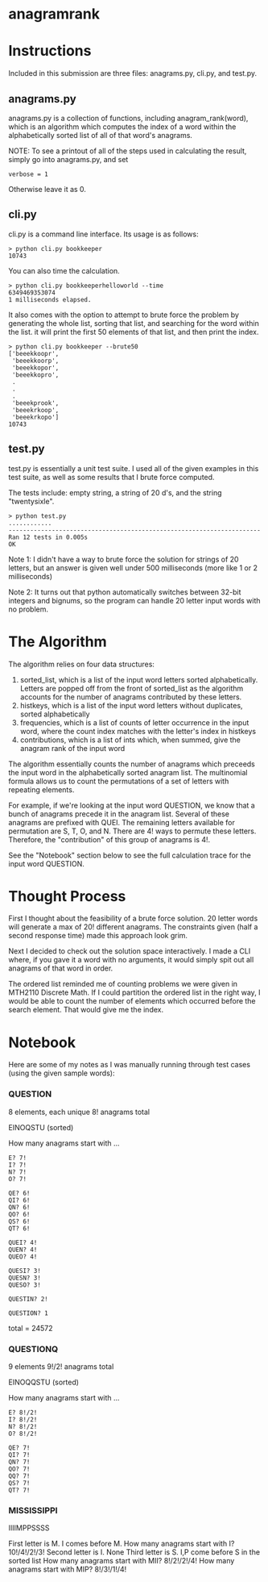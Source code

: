 # anagramrank

Instructions
=====

Included in this submission are three files: anagrams.py, cli.py, and test.py.

## anagrams.py
anagrams.py is a collection of functions, including anagram_rank(word), which is an algorithm which computes the index of a word within the alphabetically sorted list of all of that word's anagrams.

NOTE: To see a printout of all of the steps used in calculating the result, simply go into anagrams.py, and set

    verbose = 1

Otherwise leave it as 0.

## cli.py
cli.py is a command line interface. Its usage is as follows:

    > python cli.py bookkeeper
    10743
    
You can also time the calculation.

    > python cli.py bookkeeperhelloworld --time
    6349469353074
    1 milliseconds elapsed.

It also comes with the option to attempt to brute force the problem by generating the whole list, sorting that list, and searching for the word within the list. it will print the first 50 elements of that list, and then print the index.

    > python cli.py bookkeeper --brute50
    ['beeekkoopr',
     'beeekkoorp',
     'beeekkopor',
     'beeekkopro',
     .
     .
     .
     'beeekprook',
     'beeekrkoop',
     'beeekrkopo']
    10743

## test.py
test.py is essentially a unit test suite. I used all of the given examples in this test suite, as well as some results that I brute force computed.

The tests include: empty string, a string of 20 d's, and the string "twentysixle".

    > python test.py
    ............
    ----------------------------------------------------------------------
    Ran 12 tests in 0.005s
    OK

Note 1: I didn't have a way to brute force the solution for strings of 20 letters, but an answer is given well under 500 milliseconds (more like 1 or 2 milliseconds)

Note 2: It turns out that python automatically switches between 32-bit integers and bignums, so the program can handle 20 letter input words with no problem.

The Algorithm
=====
The algorithm relies on four data structures:

1. sorted_list, which is a list of the input word letters sorted alphabetically. Letters are popped off from the front of sorted_list as the algorithm accounts for the number of anagrams contributed by these letters.
2. histkeys, which is a list of the input word letters without duplicates, sorted alphabetically
3. frequencies, which is a list of counts of letter occurrence in the input word, where the count index matches with the letter's index in histkeys
4. contributions, which is a list of ints which, when summed, give the anagram rank of the input word

The algorithm essentially counts the number of anagrams which preceeds the input word in the alphabetically sorted anagram list. The multinomial formula allows us to count the permutations of a set of letters with repeating elements.

For example, if we're looking at the input word QUESTION, we know that a bunch of anagrams precede it in the anagram list. Several of these anagrams are prefixed with QUEI. The remaining letters available for permutation are S, T, O, and N. There are 4! ways to permute these letters. Therefore, the "contribution" of this group of anagrams is 4!.

See the "Notebook" section below to see the full calculation trace for the input word QUESTION.

Thought Process
=====


First I thought about the feasibility of a brute force solution. 20 letter words will generate a max of 20! different anagrams. The constraints given (half a second response time) made this approach look grim.

Next I decided to check out the solution space interactively. I made a CLI where, if you gave it a word with no arguments, it would simply spit out all anagrams of that word in order.

The ordered list reminded me of counting problems we were given in MTH2110 Discrete Math. If I could partition the ordered list in the right way, I would be able to count the number of elements which occurred before the search element. That would give me the index.

Notebook
=====

Here are some of my notes as I was manually running through test cases (using the given sample words):

### QUESTION
8 elements, each unique
8! anagrams total

EINOQSTU (sorted)

How many anagrams start with ...

    E? 7!
    I? 7!
    N? 7!
    O? 7!

    QE? 6!
    QI? 6!
    QN? 6!
    QO? 6!
    QS? 6!
    QT? 6!

    QUEI? 4!
    QUEN? 4!
    QUEO? 4!

    QUESI? 3!
    QUESN? 3!
    QUESO? 3!

    QUESTIN? 2!

    QUESTION? 1

total = 24572



### QUESTIONQ
9 elements
9!/2! anagrams total

EINOQQSTU (sorted)

How many anagrams start with ...

    E? 8!/2!
    I? 8!/2!
    N? 8!/2!
    O? 8!/2!

    QE? 7!
    QI? 7!
    QN? 7!
    QO? 7!
    QQ? 7!
    QS? 7!
    QT? 7!


### MISSISSIPPI
IIIIMPPSSSS

First letter is M. I comes before M.
    How many anagrams start with I? 10!/4!/2!/3!
Second letter is I. None
Third letter is S. I,P come before S in the sorted list
    How many anagrams start with MII? 8!/2!/2!/4!
    How many anagrams start with MIP? 8!/3!/1!/4!
